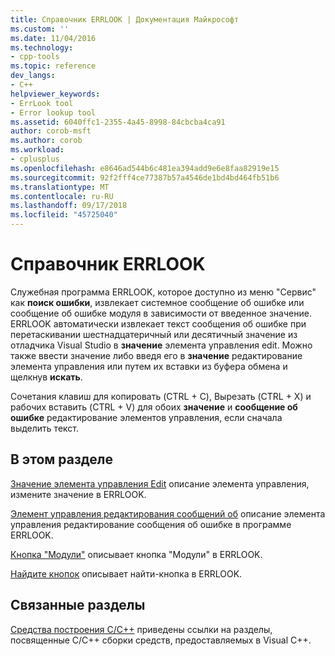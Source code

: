 ```yaml
---
title: Справочник ERRLOOK | Документация Майкрософт
ms.custom: ''
ms.date: 11/04/2016
ms.technology:
- cpp-tools
ms.topic: reference
dev_langs:
- C++
helpviewer_keywords:
- ErrLook tool
- Error lookup tool
ms.assetid: 6040ffc1-2355-4a45-8998-84cbcba4ca91
author: corob-msft
ms.author: corob
ms.workload:
- cplusplus
ms.openlocfilehash: e8646ad544b6c481ea394add9e6e8faa82919e15
ms.sourcegitcommit: 92f2fff4ce77387b57a4546de1bd4bd464fb51b6
ms.translationtype: MT
ms.contentlocale: ru-RU
ms.lasthandoff: 09/17/2018
ms.locfileid: "45725040"
---
```

# <a name="errlook-reference"></a>Справочник ERRLOOK

Служебная программа ERRLOOK, которое доступно из меню "Сервис" как **поиск ошибки**, извлекает системное сообщение об ошибке или сообщение об ошибке модуля в зависимости от введенное значение. ERRLOOK автоматически извлекает текст сообщения об ошибке при перетаскивании шестнадцатеричный или десятичный значение из отладчика Visual Studio в **значение** элемента управления edit. Можно также ввести значение либо введя его в **значение** редактирование элемента управления или путем их вставки из буфера обмена и щелкнув **искать**.

Сочетания клавиш для копировать (CTRL + C), Вырезать (CTRL + X) и рабочих вставить (CTRL + V) для обоих **значение** и **сообщение об ошибке** редактирование элементов управления, если сначала выделить текст.

## <a name="in-this-section"></a>В этом разделе

[Значение элемента управления Edit](../../build/reference/value-edit-control.md) описание элемента управления, измените значение в ERRLOOK.

[Элемент управления редактирования сообщений об](../../build/reference/error-message-edit-control.md) описание элемента управления редактирование сообщения об ошибке в программе ERRLOOK.

[Кнопка "Модули"](../../build/reference/modules-button.md) описывает кнопка "Модули" в ERRLOOK.

[Найдите кнопок](../../build/reference/look-up-button.md) описывает найти-кнопка в ERRLOOK.

## <a name="related-sections"></a>Связанные разделы

[Средства построения C/C++](../../build/reference/c-cpp-build-tools.md) приведены ссылки на разделы, посвященные C/C++ сборки средств, предоставляемых в Visual C++.